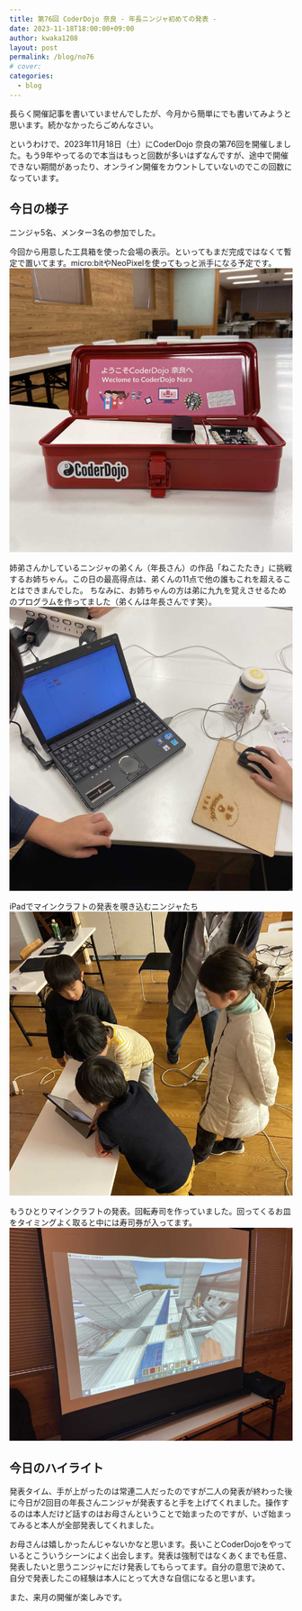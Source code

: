 ```yaml
---
title: 第76回 CoderDojo 奈良 - 年長ニンジャ初めての発表 -
date: 2023-11-18T18:00:00+09:00
author: kwaka1208
layout: post
permalink: /blog/no76
# cover: 
categories:
  - blog
---
```

長らく開催記事を書いていませんでしたが、今月から簡単にでも書いてみようと思います。続かなかったらごめんなさい。

というわけで、2023年11月18日（土）にCoderDojo 奈良の第76回を開催しました。もう9年やってるので本当はもっと回数が多いはずなんですが、途中で開催できない期間があったり、オンライン開催をカウントしていないのでこの回数になっています。

## 今日の様子
ニンジャ5名、メンター3名の参加でした。

今回から用意した工具箱を使った会場の表示。といってもまだ完成ではなくて暫定で置いてます。micro:bitやNeoPixelを使ってもっと派手になる予定です。
![](/assets/images/2023/11/00.jpg)

姉弟さんかしているニンジャの弟くん（年長さん）の作品「ねこたたき」に挑戦するお姉ちゃん。この日の最高得点は、弟くんの11点で他の誰もこれを超えることはできまんでした。
ちなみに、お姉ちゃんの方は弟に九九を覚えさせるためのプログラムを作ってました（弟くんは年長さんです笑）。
![](/assets/images/2023/11/01.jpg)

iPadでマインクラフトの発表を覗き込むニンジャたち
![](/assets/images/2023/11/02.jpg)

もうひとりマインクラフトの発表。回転寿司を作っていました。回ってくるお皿をタイミングよく取ると中には寿司券が入ってます。
![](/assets/images/2023/11/03.jpg)

## 今日のハイライト
発表タイム、手が上がったのは常連二人だったのですが二人の発表が終わった後に今日が2回目の年長さんニンジャが発表すると手を上げてくれました。操作するのは本人だけど話すのはお母さんということで始まったのですが、いざ始まってみると本人が全部発表してくれました。

お母さんは嬉しかったんじゃないかなと思います。長いことCoderDojoをやっているとこういうシーンによく出会します。発表は強制ではなくあくまでも任意、発表したいと思うニンジャにだけ発表してもらってます。自分の意思で決めて、自分で発表したこの経験は本人にとって大きな自信になると思います。

また、来月の開催が楽しみです。